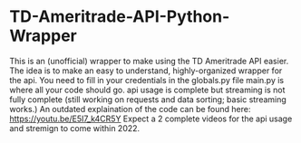 # TD-Ameritrade-API-Python-Wrapper
This is an (unofficial) wrapper to make using the TD Ameritrade API easier. 
The idea is to make an easy to understand, highly-organized wrapper for the api.
You need to fill in your credentials in the globals.py file
main.py is where all your code should go.
api usage is complete but streaming is not fully complete (still working on requests and data sorting; basic streaming works.)
An outdated explaination of the code can be found here: https://youtu.be/E5I7_k4CR5Y
Expect a 2 complete videos for the api usage and stremign to come within 2022. 
